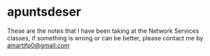 # apuntsdeser
These are the notes that I have been taking at the Network Services classes, if something is wrong or can be better, please contact me by amartifp0@gmail.com
